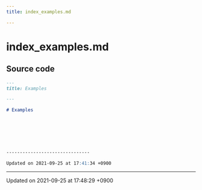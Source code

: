 ```yaml
---
title: index_examples.md

---
```


# index_examples.md






## Source code

```markdown
---
title: Examples

---

# Examples







-------------------------------

Updated on 2021-09-25 at 17:41:34 +0900
```


-------------------------------

Updated on 2021-09-25 at 17:48:29 +0900
